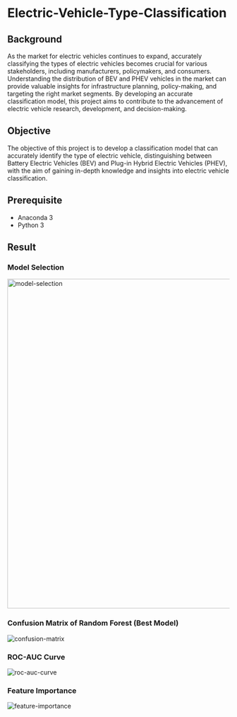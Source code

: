 # Electric-Vehicle-Type-Classification
 
## Background
As the market for electric vehicles continues to expand, accurately classifying the types of electric vehicles becomes crucial for various stakeholders, including manufacturers, policymakers, and consumers. Understanding the distribution of BEV and PHEV vehicles in the market can provide valuable insights for infrastructure planning, policy-making, and targeting the right market segments. By developing an accurate classification model, this project aims to contribute to the advancement of electric vehicle research, development, and decision-making.

## Objective
The objective of this project is to develop a classification model that can accurately identify the type of electric vehicle, distinguishing between Battery Electric Vehicles (BEV) and Plug-in Hybrid Electric Vehicles (PHEV), with the aim of gaining in-depth knowledge and insights into electric vehicle classification.

## Prerequisite
- Anaconda 3
- Python 3

## Result

### Model Selection
<img width="745" alt="model-selection" src="https://github.com/crypter70/Electric-Vehicle-Type-Classification/assets/74947224/8c7eb3bc-8fce-4a63-bde5-62b51cc7b888">

### Confusion Matrix of Random Forest (Best Model)
![confusion-matrix](https://github.com/crypter70/Electric-Vehicle-Type-Classification/assets/74947224/b166ccf5-4723-4863-8a43-f4009273fbb4)

### ROC-AUC Curve
![roc-auc-curve](https://github.com/crypter70/Electric-Vehicle-Type-Classification/assets/74947224/50c7caf4-8a04-437f-afde-405a76cb495c)

### Feature Importance
![feature-importance](https://github.com/crypter70/Electric-Vehicle-Type-Classification/assets/74947224/9258d6a1-9f74-4c6a-bcc6-6fe074635cef)
